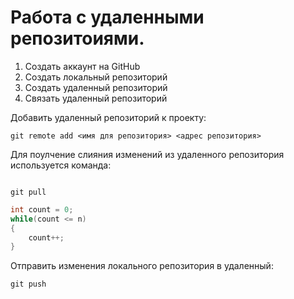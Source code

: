 # Работа с удаленными репозитоиями.

1. Создать аккаунт на GitHub
2. Cоздать локальный репозиторий
3. Создать удаленный репозиторий
4. Связать удаленный репозиторий

Добавить удаленный репозиторий к проекту:
```
git remote add <имя для репозитория> <адрес репозитория>
```
Для поулчение слияния изменений из удаленного репозитория используется команда:

```

git pull
```

```C#
int count = 0;
while(count <= n)
{
    count++;
}
```

Отправить изменения локального репозитория в удаленный:
```
git push
```
